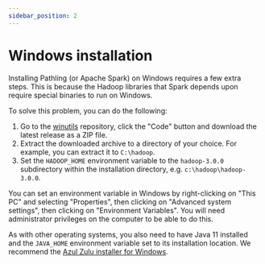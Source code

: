 ```yaml
---
sidebar_position: 2
---
```


# Windows installation

Installing Pathling (or Apache Spark) on Windows requires a few extra steps.
This is because the Hadoop libraries that Spark depends upon require special
binaries to run on Windows.

To solve this problem, you can do the following:

1. Go to the [winutils](https://github.com/steveloughran/winutils) repository,
   click the "Code" button and download the latest release as a ZIP file.
2. Extract the downloaded archive to a directory of your choice. For example,
   you can extract it to `C:\hadoop`.
3. Set the `HADOOP_HOME` environment variable to the `hadoop-3.0.0` subdirectory
   within the installation directory, e.g. `c:\hadoop\hadoop-3.0.0`.

You can set an environment variable in Windows by right-clicking on "This PC"
and selecting "Properties", then clicking on "Advanced system settings", then
clicking on "Environment Variables". You will need administrator privileges on
the computer to be able to do this.

As with other operating systems, you also need to have Java 11 installed and
the `JAVA_HOME` environment variable set to its installation location. We
recommend
the [Azul Zulu installer for Windows](https://www.azul.com/downloads/?version=java-11-lts&os=windows&package=jdk#zulu).
